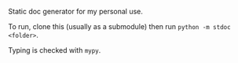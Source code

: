 Static doc generator for my personal use.

To run, clone this (usually as a submodule) then run `python -m stdoc <folder>`.

Typing is checked with `mypy`.
